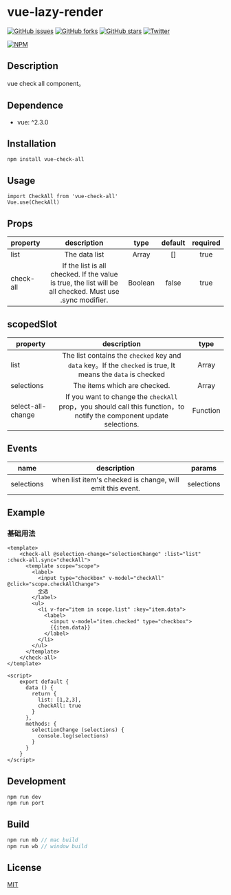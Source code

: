 # vue-lazy-render

[![GitHub issues](https://img.shields.io/github/issues/yeyuqiudeng/vue-check-all.svg)](https://github.com/yeyuqiudeng/vue-check-all/issues)
[![GitHub forks](https://img.shields.io/github/forks/yeyuqiudeng/vue-check-all.svg)](https://github.com/yeyuqiudeng/vue-check-all/network)
[![GitHub stars](https://img.shields.io/github/stars/yeyuqiudeng/vue-check-all.svg)](https://github.com/yeyuqiudeng/vue-check-all/stargazers)
[![Twitter](https://img.shields.io/twitter/url/https/github.com/yeyuqiudeng/vue-check-all.svg?style=social)](https://twitter.com/intent/tweet?text=Wow:&url=%5Bobject%20Object%5D)

[![NPM](https://nodei.co/npm/vue-check-all.png?downloads=true&downloadRank=true&stars=true)](https://nodei.co/npm/vue-check-all/)

## Description

vue check all component。

## Dependence

* vue: ^2.3.0

## Installation

    npm install vue-check-all

## Usage

    import CheckAll from 'vue-check-all'
    Vue.use(CheckAll)

## Props

| property  |               description                |  type   | default | required |
| --------- | :--------------------------------------: | :-----: | :-----: | :------: |
| list      |              The data list               |  Array  |   []    |   true   |
| check-all | If the list is all checked. If the value is true, the list will be all checked. Must use .sync modifier. | Boolean |  false  |   true   |

## scopedSlot

| property          |               description                |   type   |
| ----------------- | :--------------------------------------: | :------: |
| list              | The list contains the `checked` key and `data` key。If the `checked` is true, It means the `data` is checked |  Array   |
| selections        |       The items which are checked.       |  Array   |
| select-all-change | If you want to change the `checkAll` prop，you should call this function，to notify the component update selections. | Function |


## Events

| name       |               description                |   params   |
| ---------- | :--------------------------------------: | :--------: |
| selections | when list item's checked is change, will emit this event. | selections |


## Example

### 基础用法
```vue
<template>
	<check-all @selection-change="selectionChange" :list="list" :check-all.sync="checkAll">
      <template scope="scope">
        <label>
          <input type="checkbox" v-model="checkAll" @click="scope.checkAllChange">
          全选
        </label>
        <ul>
          <li v-for="item in scope.list" :key="item.data">
            <label>
              <input v-model="item.checked" type="checkbox">
              {{item.data}}
            </label>
          </li>
        </ul>
      </template>
    </check-all>
</template>

<script>
	export default {
      data () {
        return {
          list: [1,2,3],
          checkAll: true
        }
      },
      methods: {
        selectionChange (selections) {
          console.log(selections)
        }
      }
	}
</script>
```


## Development

    npm run dev
    npm run port
## Build

```javascript
npm run mb // mac build
npm run wb // window build
```

## License

[MIT](https://opensource.org/licenses/MIT)
